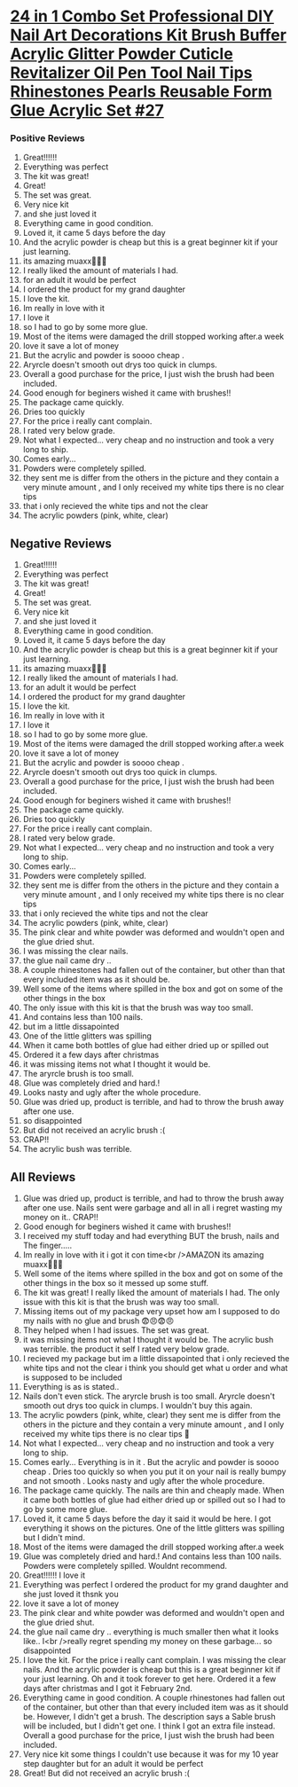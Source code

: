 # [24 in 1 Combo Set Professional DIY Nail Art Decorations Kit Brush Buffer Acrylic Glitter Powder Cuticle Revitalizer Oil Pen Tool Nail Tips Rhinestones Pearls Reusable Form Glue Acrylic Set #27](https://products.checkmycream.com/products/24-in-1-Combo-Set-Professional-DIY-Nail-Art-Decorations-Kit-Brush-Buffer-Acrylic-Glitter-Powder-Cuticle-Revitalizer-Oil-Pen-Tool-Nail-Tips-Rhinestones-Pearls-Reusable-Form-Glue-Acrylic-Set-27.html)

### Positive Reviews

<ol>
      <li>Great!!!!!!</li>
      <li>Everything was perfect</li>
      <li>The kit was great!</li>
      <li>Great!</li>
      <li>The set was great.</li>
      <li>Very nice kit</li>
      <li>and she just loved it</li>
      <li>Everything came in good condition.</li>
      <li>Loved it, it came 5 days before the day</li>
      <li>And the acrylic powder is cheap but this is a great beginner kit if your just learning.</li>
      <li>its amazing  muaxx</li>
      <li>I really liked the amount of materials I had.</li>
      <li>for an adult it would be perfect</li>
      <li>I ordered the product for my grand daughter</li>
      <li>I love the kit.</li>
      <li>Im really in love with it</li>
      <li>I love it</li>
      <li>so I had to go by some more glue.</li>
      <li>Most of the items were damaged the drill stopped working after.a week</li>
      <li>love it save a lot of money</li>
      <li>But the acrylic and powder is soooo cheap .</li>
      <li>Aryrcle doesn&#x27;t smooth out drys too quick in clumps.</li>
      <li>Overall a good purchase for the price, I just wish the brush had been included.</li>
      <li>Good enough for beginers wished it came with brushes!!</li>
      <li>The package came quickly.</li>
      <li>Dries too quickly</li>
      <li>For the price i really cant complain.</li>
      <li>I rated very below grade.</li>
      <li>Not what I expected...  very cheap and no instruction and took a very long to ship.</li>
      <li>Comes early...</li>
      <li>Powders were completely spilled.</li>
      <li>they sent me is differ from the others in the picture and they contain a very minute amount , and I only received my white tips there is no clear tips</li>
      <li>that i only recieved the white tips and not the clear</li>
      <li>The acrylic powders (pink, white, clear)</li>
</ol>


<h2>Negative Reviews</h2>
<ol>
<li> Great!!!!!!</li>
<li> Everything was perfect</li>
<li> The kit was great!</li>
<li> Great!</li>
<li> The set was great.</li>
<li> Very nice kit</li>
<li> and she just loved it</li>
<li> Everything came in good condition.</li>
<li> Loved it, it came 5 days before the day</li>
<li> And the acrylic powder is cheap but this is a great beginner kit if your just learning.</li>
<li> its amazing  muaxx</li>
<li> I really liked the amount of materials I had.</li>
<li> for an adult it would be perfect</li>
<li> I ordered the product for my grand daughter</li>
<li> I love the kit.</li>
<li> Im really in love with it</li>
<li> I love it</li>
<li> so I had to go by some more glue.</li>
<li> Most of the items were damaged the drill stopped working after.a week</li>
<li> love it save a lot of money</li>
<li> But the acrylic and powder is soooo cheap .</li>
<li> Aryrcle doesn&#x27;t smooth out drys too quick in clumps.</li>
<li> Overall a good purchase for the price, I just wish the brush had been included.</li>
<li> Good enough for beginers wished it came with brushes!!</li>
<li> The package came quickly.</li>
<li> Dries too quickly</li>
<li> For the price i really cant complain.</li>
<li> I rated very below grade.</li>
<li> Not what I expected...  very cheap and no instruction and took a very long to ship.</li>
<li> Comes early...</li>
<li> Powders were completely spilled.</li>
<li> they sent me is differ from the others in the picture and they contain a very minute amount , and I only received my white tips there is no clear tips</li>
<li> that i only recieved the white tips and not the clear</li>
<li> The acrylic powders (pink, white, clear)</li>
<li> The pink clear and white powder was deformed and wouldn&#x27;t open and the glue dried shut.</li>
<li> I was missing the clear nails.</li>
<li> the glue nail came dry ..</li>
<li> A couple rhinestones had fallen out of the container, but other than that every included item was as it should be.</li>
<li> Well some of the items where spilled in the box and got on some of the other things in the box</li>
<li> The only issue with this kit is that the brush was way too small.</li>
<li> And contains less than 100 nails.</li>
<li> but im a little dissapointed</li>
<li> One of the little glitters was spilling</li>
<li> When it came both bottles of glue had either dried up or spilled out</li>
<li> Ordered it a few days after christmas</li>
<li> it was missing items not what I thought it would be.</li>
<li> The aryrcle brush is too small.</li>
<li> Glue was completely dried and hard.!</li>
<li> Looks nasty and ugly after the whole procedure.</li>
<li> Glue was dried up, product is terrible, and had to throw the brush away after one use.</li>
<li> so disappointed</li>
<li> But did not received an acrylic brush :(</li>
<li> CRAP!!</li>
<li> The acrylic bush was terrible.</li>
</ol>

<h2>All Reviews</h2>

<ol>
    <li> Glue was dried up, product is terrible, and had to throw the brush away after one use. Nails sent were garbage and all in all i regret wasting my money on it.. CRAP!!</li>
    <li> Good enough for beginers wished it came with brushes!!</li>
    <li> I received my stuff today and had everything BUT the brush, nails and The finger.....</li>
    <li> Im really in love with it i got it con time&lt;br /&gt;AMAZON its amazing  muaxx</li>
    <li> Well some of the items where spilled in the box and got on some of the other things in the box so it messed up some stuff.</li>
    <li> The kit was great! I really liked the amount of materials I had. The only issue with this kit is that the brush was way too small.</li>
    <li> Missing items out of my package very upset how am I supposed to do my nails with no glue and brush 😨😠😨😠</li>
    <li> They helped when I had issues. The set was great.</li>
    <li> it was missing items not what I thought it would be. The acrylic bush was terrible. the product it self I rated very below grade.</li>
    <li> I recieved my package but im a little dissapointed that i only recieved the white tips and not the clear i think you should get what u order and what is supposed to be included</li>
    <li> Everything is as is stated..</li>
    <li> Nails don&#x27;t even stick. The aryrcle brush is too small. Aryrcle doesn&#x27;t smooth out drys too quick in clumps. I wouldn&#x27;t buy this again.</li>
    <li> The acrylic powders (pink, white, clear) they sent me is differ from the others in the picture and they contain a very minute amount , and I only received my white tips there is no clear tips </li>
    <li> Not what I expected...  very cheap and no instruction and took a very long to ship.</li>
    <li> Comes early... Everything is in it . But the acrylic and powder is soooo cheap . Dries too quickly so when you put it on your nail is really bumpy and not smooth . Looks nasty and ugly after the whole procedure.</li>
    <li> The package came quickly. The nails are thin and cheaply made. When it came both bottles of glue had either dried up or spilled out so I had to go by some more glue.</li>
    <li> Loved it, it came 5 days before the day it said it would be here. I got everything it shows on the pictures. One of the little glitters was spilling but I didn&#x27;t mind.</li>
    <li> Most of the items were damaged the drill stopped working after.a week</li>
    <li> Glue was completely dried and hard.! And contains less than 100 nails. Powders were completely spilled. Wouldnt recommend.</li>
    <li> Great!!!!!! I love it</li>
    <li> Everything was perfect I ordered the product for my grand daughter and she just loved it thsnk you</li>
    <li> love it save a lot of money</li>
    <li> The pink clear and white powder was deformed and wouldn&#x27;t open and the glue dried shut.</li>
    <li> the glue nail came dry .. everything is much smaller then what it looks like.. I&lt;br /&gt;really regret spending my money on these garbage... so disappointed</li>
    <li> I love the kit. For the price i really cant complain. I was missing the clear nails. And the acrylic powder is cheap but this is a great beginner kit if your just learning. Oh and it took forever to get here. Ordered it a few days after christmas and I got it February 2nd.</li>
    <li> Everything came in good condition. A couple rhinestones had fallen out of the container, but other than that every included item was as it should be. However, I didn&#x27;t get a brush. The description says a Sable brush will be included, but I didn&#x27;t get one. I think I got an extra file instead. Overall a good purchase for the price, I just wish the brush had been included.</li>
    <li> Very nice kit some things I couldn&#x27;t use because it was for my 10 year step daughter but for an adult it would be perfect</li>
    <li> Great! But did not received an acrylic brush :(</li>
</ol>




